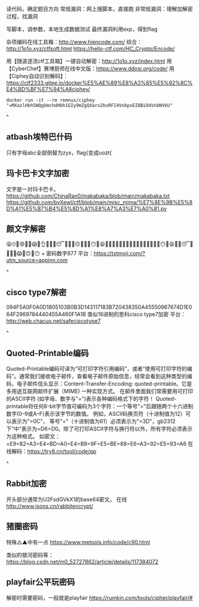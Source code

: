 读代码，确定题目方向
常规漏洞：网上搜脚本，直接跑
非常规漏洞：理解加解密过程，找漏洞

写脚本，调参数，本地生成数据测试
最终漏洞利用exp，得到flag

杂项编码在线工具箱：<http://www.hiencode.com/>
综合：<http://1o1o.xyz/ctfsoft.html>
<https://hello-ctf.com/HC_Crypto/Encode/>

用【随波逐流ctf工具箱】一键自动解密：<http://1o1o.xyz/index.html>
用【CyberChef】赛博厨师在线中文版：<https://www.ddosi.org/code/>
用【Ciphey自动识别解码】：<https://ctf2333.gitee.io/docker%E5%AE%89%E8%A3%85%E5%92%8C%E4%BD%BF%E7%94%A8ciphey/>
```
docker run -it --rm remnux/ciphey "=MXazlHbh5WQgUmchdHbh1EIy9mZgQXarx2bvRFI4VnbpxEIBBiO4VnbNVkU"
```

^
## **atbash埃特巴什码**

只有字母abc全部倒替为zyx，flag{变成uozt{

## **玛卡巴卡文字加密**
文字是一对玛卡巴卡。
<https://github.com/ChinaRan0/makabaka/blob/main/makabaka.txt>
<https://github.com/byXewl/ctf/blob/main/misc_mima/%E7%8E%9B%E5%8D%A1%E5%B7%B4%E5%8D%A1%E8%A7%A3%E7%A0%81.py>

## **颜文字解密**
😫🙄👰😰👣🙋😱👧👌👷👯👩😴👖👫👚🙃👹👏👏😶👳😫👕🙂🙊👵👶👨👰👮🙉👶👵👸👲👺👮👑😶👴😫🙊👫😴👬👹👤👑😱👗🙃👐😶
+
密码数字877
平台：<https://txtmoji.com/?utm_source=appinn.com>


^
## **cisco type7解密**
094F5A0F0A0D1805103B0B3D143117183B720438350A45550967674D1E064F2969784440455A460F1A1B
类似16进制的思科cisco type7加密
平台：<http://web.chacuo.net/safeciscotype7>


^
## **Quoted-Printable编码**
Quoted-Printable编码可译为“可打印字符引用编码”，或者“使用可打印字符的编码”。通常我们接收电子邮件，查看电子邮件原始信息，经常会看到这种类型的编码，电子邮件信头显示：Content-Transfer-Encoding: quoted-printable。它是多用途互联网邮件扩展（MIME) 一种实现方式。
在邮件里面我们常需要用可打印的ASCII字符 (如字母、数字与"=")表示各种编码格式下的字符！ Quoted-printable将任何8-bit字节值可编码为3个字符：一个等号"="后跟随两个十六进制数字(0–9或A–F)表示该字节的数值。 例如，ASCII码换页符（十进制值为12）可以表示为"=0C"， 等号"="（十进制值为61）必须表示为"=3D"，gb2312下“中”表示为=D6=D0。除了可打印ASCII字符与换行符以外，所有字符必须表示为这种格式。
如密文：=E9=82=A3=E4=BD=A0=E4=B9=9F=E5=BE=88=E6=A3=92=E5=93=A6
在线解码：<https://try8.cn/tool/code/qp>

^
## **Rabbit加密**
开头部分通常为U2FsdGVkX1的base64密文。
在线<http://www.jsons.cn/rabbitencrypt/>

## **猪圈密码**
特殊△▲中有一点
<https://www.metools.info/code/c90.html>

类似的银河密码等：<https://blog.csdn.net/m0_52727862/article/details/117384072>

## **playfair公平玩密码**
解密时需要密码，一般就是playfair
<https://rumkin.com/tools/cipher/playfair/#>